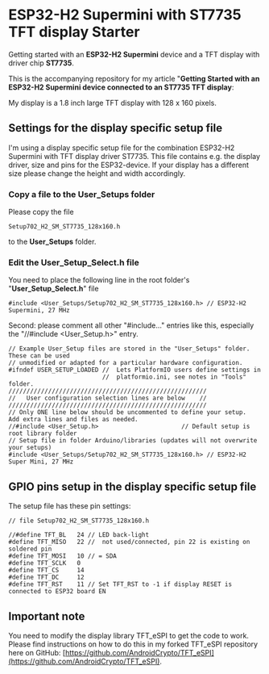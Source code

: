 # ESP32-H2 Supermini with ST7735 TFT display Starter
Getting started with an **ESP32-H2 Supermini** device and a TFT display with driver chip **ST7735**.

This is the accompanying repository for my article "**Getting Started with an ESP32-H2  Supermini device connected to an ST7735 TFT display**: 

My display is a 1.8 inch large TFT display with 128 x 160 pixels.

## Settings for the display specific setup file

I'm using a display specific setup file for the combination ESP32-H2 Supermini with TFT display driver ST7735. This file contains e.g. the display driver, size and pins for the ESP32-device. If your display has a different size please change the height and width accordingly. 

### Copy a file to the User_Setups folder

Please copy the file

    Setup702_H2_SM_ST7735_128x160.h

to the **User_Setups** folder.

### Edit the User_Setup_Select.h file

You need to place the following line in the root folder's "**User_Setup_Select.h**" file

    #include <User_Setups/Setup702_H2_SM_ST7735_128x160.h> // ESP32-H2 Supermini, 27 MHz

Second: please comment all other "#include..." entries like this, especially the "//#include <User_Setup.h>" entry.

````
// Example User_Setup files are stored in the "User_Setups" folder. These can be used
// unmodified or adapted for a particular hardware configuration.
#ifndef USER_SETUP_LOADED //  Lets PlatformIO users define settings in
                          //  platformio.ini, see notes in "Tools" folder.
///////////////////////////////////////////////////////
//   User configuration selection lines are below    //
///////////////////////////////////////////////////////
// Only ONE line below should be uncommented to define your setup.  Add extra lines and files as needed.
//#include <User_Setup.h>                       // Default setup is root library folder
// Setup file in folder Arduino/libraries (updates will not overwrite your setups)
#include <User_Setups/Setup702_H2_SM_ST7735_128x160.h> // ESP32-H2 Super Mini, 27 MHz
````

## GPIO pins setup in the display specific setup file

The setup file has these pin settings:

```` plaintext
// file Setup702_H2_SM_ST7735_128x160.h

//#define TFT_BL   24 // LED back-light
#define TFT_MISO   22 //  not used/connected, pin 22 is existing on soldered pin
#define TFT_MOSI   10 // = SDA
#define TFT_SCLK   0
#define TFT_CS     14 
#define TFT_DC     12
#define TFT_RST    11 // Set TFT_RST to -1 if display RESET is connected to ESP32 board EN
````

## Important note

You need to modify the display library TFT_eSPI to get the code to work. Please find instructions on how to do this in my forked TFT_eSPI repository here on GitHub: [https://github.com/AndroidCrypto/TFT_eSPI](https://github.com/AndroidCrypto/TFT_eSPI).
